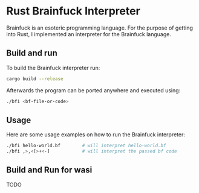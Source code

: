 # Rust Brainfuck Interpreter

Brainfuck is an esoteric programming language. For the purpose of getting into Rust, I implemented an interpreter for the Brainfuck language.


## Build and run
To build the Brainfuck interpreter run:
```sh
cargo build --release
```

Afterwards the program can be ported anywhere and executed using:
```sh
./bfi <bf-file-or-code>
```


## Usage
Here are some usage examples on how to run the Brainfuck interpreter:
```sh
./bfi hello-world.bf        # will interpret hello-world.bf
./bfi ,>,<[>+<-]            # will interpret the passed bf code
```


## Build and Run for wasi
TODO